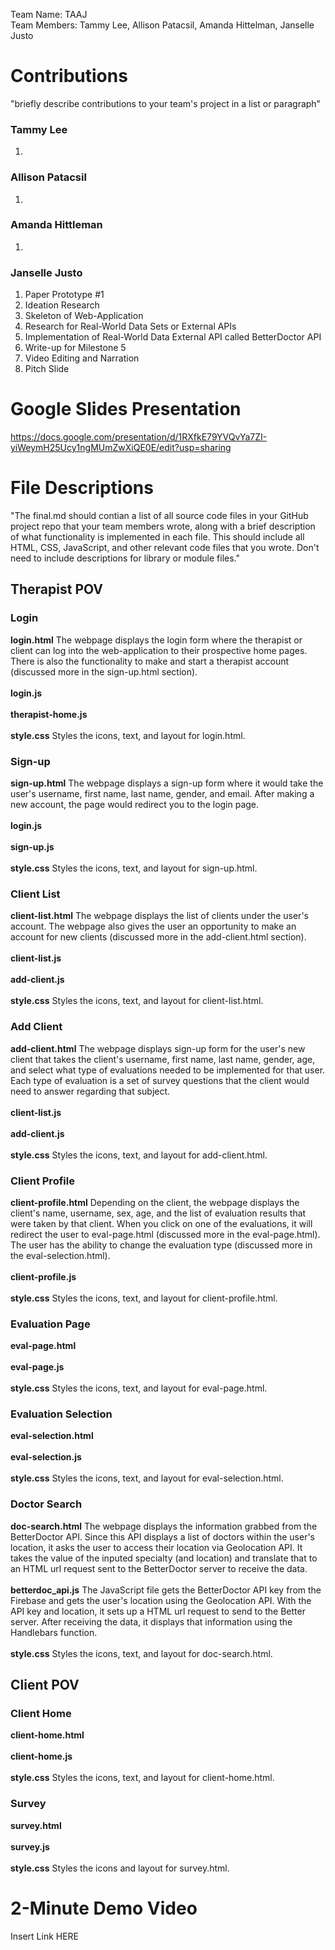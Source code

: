 Team Name: TAAJ <br>
Team Members: Tammy Lee, Allison Patacsil, Amanda Hittelman, Janselle Justo

# Contributions
"briefly describe contributions to your team's project in a list or paragraph"

### Tammy Lee
1. 

### Allison Patacsil
1. 

### Amanda Hittleman
1. 

### Janselle Justo
1. Paper Prototype #1
2. Ideation Research
3. Skeleton of Web-Application
4. Research for Real-World Data Sets or External APIs
5. Implementation of Real-World Data External API called BetterDoctor API
6. Write-up for Milestone 5
7. Video Editing and Narration
8. Pitch Slide

# Google Slides Presentation
https://docs.google.com/presentation/d/1RXfkE79YVQvYa7ZI-yiWeymH25Ucy1ngMUmZwXiQE0E/edit?usp=sharing

# File Descriptions
"The final.md should contian a list of all source code files in your GitHub project repo that your team members wrote, along with a brief description of what functionality is implemented in each file. This should include all HTML, CSS, JavaScript, and other relevant code files that you wrote. Don't need to include descriptions for library or module files."
## Therapist POV
### Login
<b>login.html</b> The webpage displays the login form where the therapist or client can log into the web-application to their prospective home pages. There is also the functionality to make and start a therapist account (discussed more in the sign-up.html section).<br><br>
<b>login.js</b><br><br>
<b>therapist-home.js</b><br><br>
<b>style.css</b> Styles the icons, text, and layout for login.html.<br>
### Sign-up
<b>sign-up.html</b> The webpage displays a sign-up form where it would take the user's username, first name, last name, gender, and email. After making a new account, the page would redirect you to the login page.<br><br>
<b>login.js</b><br><br>
<b>sign-up.js</b><br><br>
<b>style.css</b> Styles the icons, text, and layout for sign-up.html.<br>
### Client List
<b>client-list.html</b> The webpage displays the list of clients under the user's account. The webpage also gives the user an opportunity to make an account for new clients (discussed more in the add-client.html section). <br><br>
<b>client-list.js</b><br><br>
<b>add-client.js</b><br><br>
<b>style.css</b> Styles the icons, text, and layout for client-list.html.<br>
### Add Client
<b>add-client.html</b> The webpage displays sign-up form for the user's new client that takes the client's username, first name, last name, gender, age, and select what type of evaluations needed to be implemented for that user. Each type of evaluation is a set of survey questions that the client would need to answer regarding that subject.<br><br>
<b>client-list.js</b><br><br>
<b>add-client.js</b><br><br>
<b>style.css</b> Styles the icons, text, and layout for add-client.html.<br>
### Client Profile
<b>client-profile.html</b> Depending on the client, the webpage displays the client's name, username, sex, age, and the list of evaluation results that were taken by that client. When you click on one of the evaluations, it will redirect the user to eval-page.html (discussed more in the eval-page.html). The user has the ability to change the evaluation type (discussed more in the eval-selection.html).<br><br>
<b>client-profile.js</b><br><br>
<b>style.css</b> Styles the icons, text, and layout for client-profile.html.<br>
### Evaluation Page
<b>eval-page.html</b><br><br>
<b>eval-page.js</b><br><br>
<b>style.css</b> Styles the icons, text, and layout for eval-page.html.<br>
### Evaluation Selection
<b>eval-selection.html</b><br><br>
<b>eval-selection.js</b><br><br>
<b>style.css</b> Styles the icons, text, and layout for eval-selection.html.<br>
### Doctor Search
<b>doc-search.html</b> The webpage displays the information grabbed from the BetterDoctor API. Since this API displays a list of doctors within the user's location, it asks the user to access their location via Geolocation API. It takes the value of the inputed specialty (and location) and translate that to an HTML url request sent to the BetterDoctor server to receive the data.<br><br>
<b>betterdoc_api.js</b> The JavaScript file gets the BetterDoctor API key from the Firebase and gets the user's location using the Geolocation API. With the API key and location, it sets up a HTML url request to send to the Better
server. After receiving the data, it displays that information using the Handlebars function.<br><br>
<b>style.css</b> Styles the icons, text, and layout for doc-search.html.<br>
## Client POV
### Client Home
<b>client-home.html</b><br><br>
<b>client-home.js</b><br><br>
<b>style.css</b> Styles the icons, text, and layout for client-home.html.<br>
### Survey
<b>survey.html</b><br><br>
<b>survey.js</b><br><br>
<b>style.css</b> Styles the icons and layout for survey.html.<br>
# 2-Minute Demo Video
Insert Link HERE
